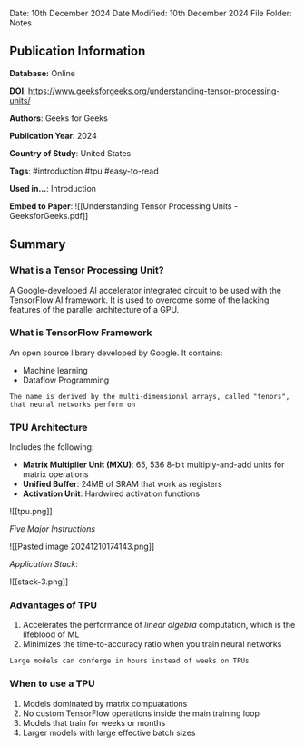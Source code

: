 Date: 10th December 2024
Date Modified: 10th December 2024
File Folder: Notes
## Publication Information

**Database:** Online

**DOI**: https://www.geeksforgeeks.org/understanding-tensor-processing-units/

**Authors**: Geeks for Geeks

**Publication Year**: 2024

**Country of Study**: United States

**Tags**: #introduction #tpu #easy-to-read

**Used in…**: Introduction

**Embed to Paper**: ![[Understanding Tensor Processing Units - GeeksforGeeks.pdf]]

## Summary

### What is a Tensor Processing Unit?

A Google-developed AI accelerator integrated circuit to be used with the TensorFlow AI framework. It is used to overcome some of the lacking features of the parallel architecture of a GPU.

###  What is TensorFlow Framework

An open source library developed by Google. It contains:
- Machine learning
- Dataflow Programming

```ad-note
The name is derived by the multi-dimensional arrays, called "tenors", that neural networks perform on
```

### TPU Architecture

Includes the following:
- **Matrix Multiplier Unit (MXU)**: 65, 536 8-bit multiply-and-add units for matrix operations
- **Unified Buffer**: 24MB of SRAM that work as registers
- **Activation Unit**: Hardwired activation functions

![[tpu.png]]

*Five Major Instructions*

![[Pasted image 20241210174143.png]]

*Application Stack*:

![[stack-3.png]]

### Advantages of TPU

1. Accelerates the performance of *linear algebra* computation, which is the lifeblood of ML
2. Minimizes the time-to-accuracy ratio when you train neural networks

```ad-important
Large models can conferge in hours instead of weeks on TPUs
```

### When to use a TPU

1. Models dominated by matrix compuatations
2. No custom TensorFlow operations inside the main training loop
3. Models that train for weeks or months
4. Larger models with large effective batch sizes

